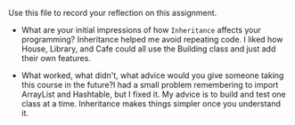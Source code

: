 Use this file to record your reflection on this assignment.

- What are your initial impressions of how `Inheritance` affects your programming? Inheritance helped me avoid repeating code. I liked how House, Library, and Cafe could all use the Building class and just add their own features.

- What worked, what didn't, what advice would you give someone taking this course in the future?I had a small problem remembering to import ArrayList and Hashtable, but I fixed it. My advice is to build and test one class at a time. Inheritance makes things simpler once you understand it.

